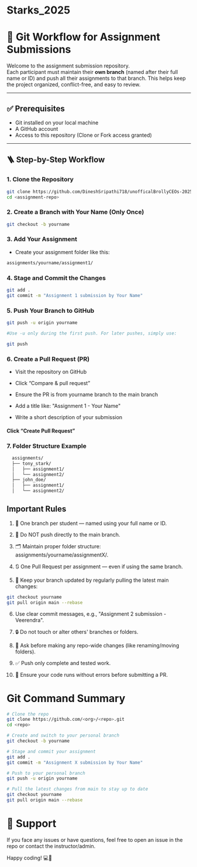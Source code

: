 # Starks_2025

# 📘 Git Workflow for Assignment Submissions

Welcome to the assignment submission repository.  
Each participant must maintain their **own branch** (named after their full name or ID) and push all their assignments to that branch. This helps keep the project organized, conflict-free, and easy to review.

---

## ✅ Prerequisites

- Git installed on your local machine
- A GitHub account
- Access to this repository (Clone or Fork access granted)

---

## 🪜 Step-by-Step Workflow

### 1. Clone the Repository

```bash
git clone https://github.com/DineshSripathi718/unofficalBrollyCEOs-2025.git
cd <assignment-repo>
```

### 2. Create a Branch with Your Name (Only Once)

```bash
git checkout -b yourname
```

### 3. Add Your Assignment

-  Create your assignment folder like this:

```bash
assignments/yourname/assignment1/
```

### 4. Stage and Commit the Changes
```bash
git add .
git commit -m "Assignment 1 submission by Your Name"
```

### 5. Push Your Branch to GitHub

```bash
git push -u origin yourname

#Use -u only during the first push. For later pushes, simply use:

git push
```

### 6. Create a Pull Request (PR)

- Visit the repository on GitHub

- Click “Compare & pull request”

- Ensure the PR is from yourname branch to the main branch

- Add a title like: "Assignment 1 - Your Name"

- Write a short description of your submission

#### Click “Create Pull Request”

### 7. Folder Structure Example
```bash
  assignments/
  ├── tony_stark/
  │   ├── assignment1/
  │   └── assignment2/
  ├── john_doe/
  │   ├── assignment1/
  │   └── assignment2/
```

## Important Rules
1. 🔀 One branch per student — named using your full name or ID.

2. 🚫 Do NOT push directly to the main branch.

3. 🗂️ Maintain proper folder structure: assignments/yourname/assignmentX/.

4. 🔃 One Pull Request per assignment — even if using the same branch.

5. 🔄 Keep your branch updated by regularly pulling the latest main changes:

```bash
git checkout yourname
git pull origin main --rebase
```

6. Use clear commit messages, e.g., "Assignment 2 submission - Veerendra".

7. 🔒 Do not touch or alter others' branches or folders.

8. 📣 Ask before making any repo-wide changes (like renaming/moving folders).

9. ✅ Push only complete and tested work.

10. 🧪 Ensure your code runs without errors before submitting a PR.

# Git Command Summary

```bash
# Clone the repo
git clone https://github.com/<org>/<repo>.git
cd <repo>

# Create and switch to your personal branch
git checkout -b yourname

# Stage and commit your assignment
git add .
git commit -m "Assignment X submission by Your Name"

# Push to your personal branch
git push -u origin yourname

# Pull the latest changes from main to stay up to date
git checkout yourname
git pull origin main --rebase
```

# 💬 Support

If you face any issues or have questions, feel free to open an issue in the repo or contact the instructor/admin.

Happy coding! 💻🚀
